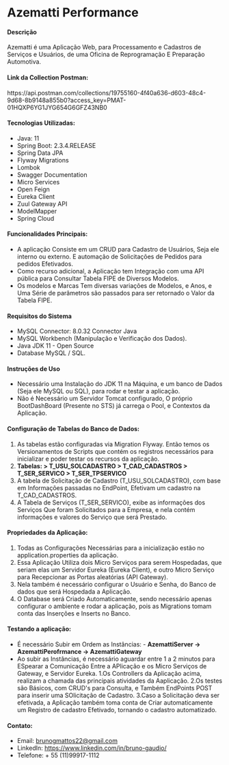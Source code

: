 
<h1>Azematti Performance</h1>

<h4><strong>Descrição</strong></h4>
<p>Azematti é uma Aplicação Web, para Processamento e Cadastros de Serviços e Usuários, de uma Oficina de Reprogramação E Preparação Automotiva.</p>

<h4>Link da Collection Postman:</h4> 
https://api.postman.com/collections/19755160-4f40a636-d603-48c4-9d68-8b9148a855b0?access_key=PMAT-01HQXP6YG1JYG654G6GFZ43NB0 

<h4><strong>Tecnologias Utilizadas:</strong></h4>

- Java: 11 
- Spring Boot: 2.3.4.RELEASE
- Spring Data JPA
- Flyway Migrations
- Lombok
- Swagger Documentation
- Micro Services
- Open Feign
- Eureka Client
- Zuul Gateway API
- ModelMapper
- Spring Cloud


<h4><strong>Funcionalidades Principais:</strong></h4>

- A aplicação Consiste em um CRUD para Cadastro de Usuários, Seja ele interno ou externo. E automação de Solicitações de Pedidos para pedidos Efetivados.
- Como recurso adicional, a Aplicação tem Integração com uma API pública para Consultar Tabela FIPE de Diversos Modelos.
- Os modelos e Marcas Tem diversas variações de Modelos, e Anos, e Uma Série de parâmetros são passados para ser retornado o Valor da Tabela FIPE.

<h4><strong>Requisitos do Sistema</strong></h4>

- MySQL Connector: 8.0.32 Connector Java
- MySQL Workbench (Manipulação e Verificação dos Dados).
- Java JDK 11 - Open Source
- Database MySQL / SQL.


<h4><strong>Instruções de Uso</strong></h4>

- Necessário uma Instalação do JDK 11 na Máquina, e um banco de Dados (Seja ele MySQL ou SQL), para rodar e testar a aplicação.
- Não é Necessário um Servidor Tomcat configurado, O próprio BootDashBoard (Presente no STS) já carrega o Pool, e Contextos da Aplicação.

<h4><strong>Configuração de Tabelas do Banco de Dados:</strong></h4>

1. As tabelas estão configuradas via Migration Flyway. Então temos os Versionamentos de Scripts que contém os registros necessários para inicializar e poder testar os recursos da aplicação.
2. <strong>Tabelas: > T_USU_SOLCADASTRO > T_CAD_CADASTROS > T_SER_SERVICO > T_SER_TPSERVICO</strong>
3. A tabela de Solicitação de Cadastro (T_USU_SOLCADASTRO), com base em Informações passadas no EndPoint, Efetivam um cadastro na T_CAD_CADASTROS.
4. A Tabela de Serviços (T_SER_SERVICO), exibe as informações dos Serviços Que foram Solicitados para a Empresa, e nela contém informações e valores do Serviço que será Prestado.



<h4><strong>Propriedades da Aplicação:</strong></h4>

1. Todas as Configurações Necessárias para a inicialização estão no application.properties da aplicação.
2. Essa Aplicação Utiliza dois Micro Serviços para serem Hospedadas, que seriam elas um Servidor Eureka (Eureka Client), e outro Micro Serviço para Recepcionar as Portas aleatórias (API Gateway).
3. Nela também é necessário configurar o Usuário e Senha, do Banco de dados que será Hospedada a Aplicação.
4. O Database será Criado Automaticamente, sendo necessário apenas configurar o ambiente e rodar a aplicação, pois as Migrations tomam conta das Inserções e Inserts no Banco.


<h4><strong>Testando a aplicação:</strong></h4>

- É necessário Subir em Ordem as Instâncias: - <strong>AzemattiServer -> AzemattiPerofrmance -> AzemattiGateway</strong>
- Ao subir as Instâncias, é necessário aguardar entre 1 a 2 minutos para ESpearar a Comunicação Entre a APlicação e os Micro Serviços de Gateway, e Servidor Eureka.
1.Os Controllers da Aplicação acima, realizam a chamada das principais atividades da Aaplicação.
2.Os testes são Básicos, com CRUD's para Consulta, e Também EndPoints POST para inserir uma SOlicitação de Cadastro. 
3.Caso a Solicitação deva ser efetivada, a Aplicação também toma conta de Criar automaticamente um Registro de cadastro Efetivado, tornando o cadastro automatizado.

<h4><strong>Contato:</strong></h4>

- Email: brunogmattos22@gmail.com
- LinkedIn: https://www.linkedin.com/in/bruno-gaudio/
- Telefone: + 55 (11)99917-1112
